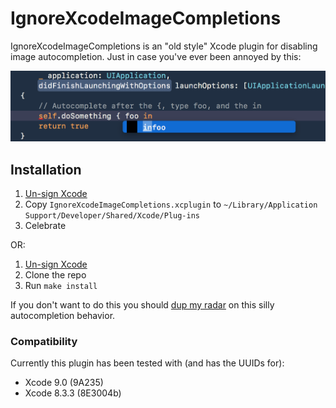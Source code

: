 # IgnoreXcodeImageCompletions

IgnoreXcodeImageCompletions is an "old style" Xcode plugin for disabling
image autocompletion. Just in case you've ever been annoyed by this:

![example](example.png)

## Installation

1. [Un-sign Xcode][unsign]
1. Copy `IgnoreXcodeImageCompletions.xcplugin` to `~/Library/Application
   Support/Developer/Shared/Xcode/Plug-ins`
1. Celebrate

OR:

1. [Un-sign Xcode][unsign]
1. Clone the repo
1. Run `make install`

If you don't want to do this you should [dup my radar][radar] on this
silly autocompletion behavior.

### Compatibility

Currently this plugin has been tested with (and has the UUIDs for):

- Xcode 9.0 (9A235)
- Xcode 8.3.3 (8E3004b)

[radar]: http://www.openradar.me/33506212
[unsign]: https://github.com/XVimProject/XVim/blob/master/INSTALL_Xcode8.md
